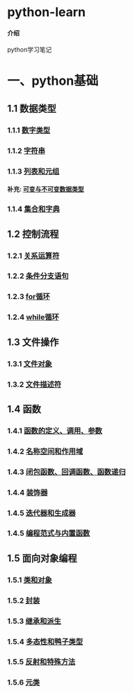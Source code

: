 # python-learn

#### 介绍
python学习笔记

# 一、python基础
## 1.1 数据类型
### 1.1.1 [数字类型](https://gitee.com/duyupeng36/python-learn/blob/master/%E6%95%B0%E5%AD%97%E7%B1%BB%E5%9E%8B.md)

### 1.1.2 [字符串](https://gitee.com/duyupeng36/python-learn/blob/master/%E5%AD%97%E7%AC%A6%E4%B8%B2.md)

### 1.1.3 [列表和元组](https://gitee.com/duyupeng36/python-learn/blob/master/%E5%88%97%E8%A1%A8%E5%92%8C%E5%85%83%E7%BB%84.md)

#### 补充: [可变与不可变数据类型](https://gitee.com/duyupeng36/python-learn/blob/master/%E5%8F%AF%E5%8F%98%E4%B8%8E%E4%B8%8D%E5%8F%AF%E5%8F%98%E7%B1%BB%E5%9E%8B.md)

### 1.1.4 [集合和字典](https://gitee.com/duyupeng36/python-learn/blob/master/%E9%9B%86%E5%90%88%E4%B8%8E%E5%AD%97%E5%85%B8.md)


## 1.2 控制流程

### 1.2.1 [关系运算符](https://gitee.com/duyupeng36/python-learn/blob/master/%E5%85%B3%E7%B3%BB%E8%BF%90%E7%AE%97%E7%AC%A6.md)

### 1.2.2 [条件分支语句](https://gitee.com/duyupeng36/python-learn/blob/master/%E6%9D%A1%E4%BB%B6%E5%88%86%E6%94%AF%E8%AF%AD%E5%8F%A5.md)

### 1.2.3 [for循环](https://gitee.com/duyupeng36/python-learn/blob/master/for%E5%BE%AA%E7%8E%AF.md)

### 1.2.4 [while循环](https://gitee.com/duyupeng36/python-learn/blob/master/while%E5%BE%AA%E7%8E%AF.md)

## 1.3 文件操作
### 1.3.1 [文件对象](https://gitee.com/duyupeng36/python-learn/blob/master/%E6%96%87%E4%BB%B6%E6%93%8D%E4%BD%9C--%E6%96%87%E4%BB%B6%E5%AF%B9%E8%B1%A1.md)
### 1.3.2 [文件描述符](https://gitee.com/duyupeng36/python-learn/blob/master/%E6%96%87%E4%BB%B6%E6%93%8D%E4%BD%9C--%E6%96%87%E4%BB%B6%E6%8F%8F%E8%BF%B0%E7%AC%A6.md)

## 1.4 函数
### 1.4.1 [函数的定义、调用、参数](https://gitee.com/duyupeng36/python-learn/blob/master/%E5%87%BD%E6%95%B0--%E5%87%BD%E6%95%B0%E7%9A%84%E5%AE%9A%E4%B9%89%E3%80%81%E8%B0%83%E7%94%A8%E3%80%81%E5%8F%82%E6%95%B0.md)
### 1.4.2 [名称空间和作用域](https://gitee.com/duyupeng36/python-learn/blob/master/%E5%90%8D%E7%A7%B0%E7%A9%BA%E9%97%B4%E4%B8%8E%E4%BD%9C%E7%94%A8%E5%9F%9F.md)
### 1.4.3 [闭包函数、回调函数、函数递归](https://gitee.com/duyupeng36/python-learn/blob/master/%E5%87%BD%E6%95%B0--%E9%97%AD%E5%8C%85%E5%87%BD%E6%95%B0%E3%80%81%E5%9B%9E%E8%B0%83%E5%87%BD%E6%95%B0%E3%80%81%E5%87%BD%E6%95%B0%E9%80%92%E5%BD%92.md)
### 1.4.4 [装饰器](https://gitee.com/duyupeng36/python-learn/blob/master/%E5%87%BD%E6%95%B0--%E8%A3%85%E9%A5%B0%E5%99%A8.md)
### 1.4.5 [迭代器和生成器](https://gitee.com/duyupeng36/python-learn/blob/master/%E5%87%BD%E6%95%B0--%E8%BF%AD%E4%BB%A3%E5%99%A8%E5%92%8C%E7%94%9F%E6%88%90%E5%99%A8.md)
### 1.4.5 [编程范式与内置函数](https://gitee.com/duyupeng36/python-learn/blob/master/%E5%86%85%E7%BD%AE%E5%87%BD%E6%95%B0.md)

## 1.5 面向对象编程
### 1.5.1 [类和对象](https://gitee.com/duyupeng36/python-learn/blob/master/%E5%AF%B9%E8%B1%A1%E5%92%8C%E7%B1%BB.md)
### 1.5.2 [封装](https://gitee.com/duyupeng36/python-learn/blob/master/%E5%B0%81%E8%A3%85.md)
### 1.5.3 [继承和派生]()
### 1.5.4 [多态性和鸭子类型]()
### 1.5.5 [反射和特殊方法]()
### 1.5.6 [元类]()



